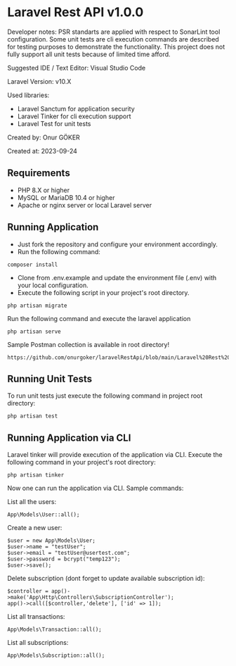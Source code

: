 # Laravel Rest API v1.0.0

Developer notes: 
PSR standarts are applied with respect to SonarLint tool configuration.
Some unit tests are cli execution commands are described for testing purposes to demonstrate the functionality.
This project does not fully support all unit tests because of limited time afford.

Suggested IDE / Text Editor: Visual Studio Code

Laravel Version: v10.X

Used libraries:
- Laravel Sanctum for application security
- Laravel Tinker for cli execution support
- Laravel Test for unit tests

Created by: Onur GÖKER

Created at: 2023-09-24

## Requirements

- PHP 8.X or higher
- MySQL or MariaDB 10.4 or higher
- Apache or nginx server or local Laravel server
## Running Application

- Just fork the repository and configure your environment accordingly.
- Run the following command: 

~~~
composer install
~~~

- Clone from .env.example and update the environment file (.env) with your local configuration.
- Execute the following script in your project's root directory.

~~~
php artisan migrate
~~~

Run the following command and execute the laravel application

~~~
php artisan serve
~~~

Sample Postman collection is available in root directory!
~~~
https://github.com/onurgoker/laravelRestApi/blob/main/Laravel%20Rest%20API.postman_collection.json
~~~

## Running Unit Tests

To run unit tests just execute the following command in project root directory:

~~~
php artisan test
~~~

## Running Application via CLI

Laravel tinker will provide execution of the application via CLI. Execute the following command in your project's root directory:

~~~
php artisan tinker
~~~

Now one can run the application via CLI. Sample commands:

List all the users:

~~~
App\Models\User::all();
~~~

Create a new user:

~~~
$user = new App\Models\User;
$user->name = "testUser";
$user->email = "testUser@usertest.com";
$user->password = bcrypt("temp123");
$user->save();
~~~

Delete subscription (dont forget to update available subscription id):

~~~
$controller = app()->make('App\Http\Controllers\SubscriptionController');
app()->call([$controller,'delete'], ['id' => 1]);
~~~

List all transactions:

~~~
App\Models\Transaction::all();
~~~

List all subscriptions:

~~~
App\Models\Subscription::all();
~~~
